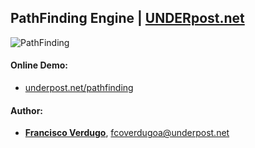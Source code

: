 ## PathFinding Engine | [UNDERpost.net](https://underpost.net)
![PathFinding](https://underpost.net/pathfinding/assets/social.jpg)
#### Online Demo:
- [underpost.net/pathfinding](https://underpost.net/pathfinding)
#### Author:
- **[Francisco Verdugo](https://github.com/underpostnet)**, [fcoverdugoa@underpost.net](mailto:fcoverdugoa@underpost.net)
